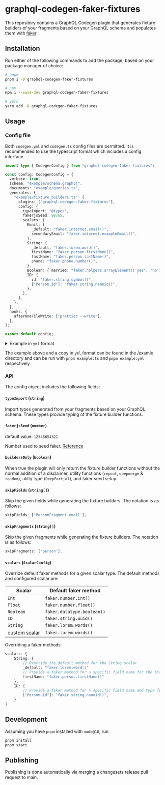 # graphql-codegen-faker-fixtures

This repository contains a GraphQL Codegen plugin that generates fixture builders of your fragments based on your GraphQL schema and populates them with [faker](https://github.com/faker-js/faker).

## Installation

Run either of the following commands to add the package, based on your package manager of choice:

```sh
# pnpm
pnpm i -D graphql-codegen-faker-fixtures

# npm
npm i --save-dev graphql-codegen-faker-fixtures

# yarn
yarn add -D graphql-codegen-faker-fixtures
```

## Usage

### Config file

Both `codegen.yml` and `codegen.ts` config files are permitted. It is recommended to use the typescript format which includes a config interface.

```typescript
import type { CodegenConfig } from "graphql-codegen-faker-fixtures";

const config: CodegenConfig = {
  verbose: true,
  schema: "example/schema.graphql",
  documents: "example/queries.ts",
  generates: {
    "example/fixture_builders.ts": {
      plugins: ["graphql-codegen-faker-fixtures"],
      config: {
        typeImport: "@types",
        fakerjsSeed: 98765,
        scalars: {
          Email: {
            _default: "faker.internet.email()",
            secondaryEmail: "faker.internet.exampleEmail()",
          },
          String: {
            _default: "faker.lorem.word()",
            firstName: "faker.person.firstName()",
            lastName: "faker.person.lastName()",
            phone: "faker.phone.number()",
          },
          Boolean: { married: "faker.helpers.arrayElement(['yes', 'no'])" },
          ID: {
            id: "faker.string.symbol()",
            ["Person.id"]: "faker.string.nanoid()",
          },
        },
      },
    },
  },
  hooks: {
    afterOneFileWrite: ["prettier --write"],
  },
};

export default config;
```

<details>
<summary>Example in <code>yml</code> format</summary>

```yml
schema: example/schema.graphql
documents: example/queries.ts
verbose: true
generates:
  example/fixture_builders.ts:
    plugins:
      - graphql-codegen-faker-fixtures
    config:
      typeImport: "@types"
      fakerjsSeed: 98765
      scalars:
        Email:
          _default: faker.internet.email()
          secondaryEmail: faker.internet.exampleEmail()
        String:
          _default: faker.lorem.word()
          firstName: faker.person.firstName()
          lastName: faker.person.lastName()
          phone: faker.phone.number()
        Boolean:
          married: faker.helpers.arrayElement(['yes', 'no'])
        ID:
          id: faker.string.symbol()
          Person.id: faker.string.nanoid()
hooks:
  afterOneFileWrite:
    - prettier --write
```

</details>

The example above and a copy in `yml` format can be found in the /examle directory and can be run with `pnpm example:ts` and `pnpm example:yml` respectively.

### API

The config object includes the following fields:

#### `typeImport` (`string`)

Import types generated from your fragments based on your GraphQL schema. These types provide typing of the fixture builder functions.

#### `fakerjsSeed` (`number`)

default value: `12345654321`

Number used to seed faker.
[Reference](https://fakerjs.dev/guide/usage.html#reproducible-results)

#### `buildersOnly` (`boolean`)

When true the plugin will only return the fixture builder functions without the normal addition of a disclaimer, utility functions (`repeat`, `deepmerge` & `random`), utilty type (`DeepPartial`), and faker seed setup.

#### `skipFields` (`string[]`)

Skip the given fields while generating the fixture builders. The notation is as follows:

```typescript
skipFields: ['PersonFragment.email'],
```

#### `skipFragments` (`string[]`)

Skip the given fragments while generating the fixture builders. The notation is as follows:

```typescript
skipFragments: ['person'],
```

#### `scalars` (`ScalarConfig`)

Override default faker methods for a given scalar type. The default methods and configured scalar are:

| Scalar        | Default faker method       |
| ------------- | -------------------------- |
| `Int`         | `faker.number.int()`       |
| `Float`       | `faker.number.float()`     |
| `Boolean`     | `faker.datatype.boolean()` |
| `ID`          | `faker.string.uuid()`      |
| `String`      | `faker.lorem.words()`      |
| custom scalar | `faker.lorem.words()`      |

Overriding a faker methods:

```typescript
scalars: {
    String: {
        // Override the default method for the String scalar
        _default: "faker.lorem.word()"
        // Provide a faker method for a specific field name for the String scalar
        firstName: "faker.person.firstName()"
    },
    ID: {
        // Provide a faker method for a specific field name and type for the ID scalar
        ["Person.id"]: "faker.string.nanoid()",
    }
}
```

## Development

Assuming you have `pnpm` installed with `node@18`, run:

```sh
pnpm install
pnpm start
```

## Publishing

Publishing is done automatically via merging a changesets release pull request to main.
